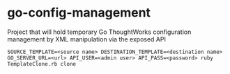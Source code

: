 go-config-management
====================

Project that will hold temporary Go ThoughtWorks configuration management by XML manipulation via the exposed API

`SOURCE_TEMPLATE=<source name> DESTINATION_TEMPLATE=<destination name> GO_SERVER_URL=<url> API_USER=<admin user> API_PASS=<password> ruby TemplateClone.rb clone`
